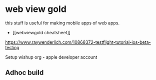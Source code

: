 # web view gold

this stuff is useful for making mobile apps of web apps. 

- [[webviewgold cheatsheet]]

https://www.raywenderlich.com/10868372-testflight-tutorial-ios-beta-testing


Setup wishup org - apple developer account


## Adhoc build


